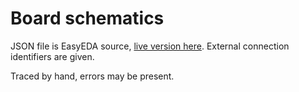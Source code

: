 # Board schematics

JSON file is EasyEDA source, [live version here](https://easyeda.com/editor#id=|40a5bfad4169490480f5545145fe4662).
External connection identifiers are given.

Traced by hand, errors may be present.

